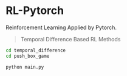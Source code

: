 # RL-Pytorch
Reinforcement Learning Applied by Pytorch.



> Temporal Difference Based RL Methods

```bash
cd temporal_difference
cd push_box_game

python main.py
```

